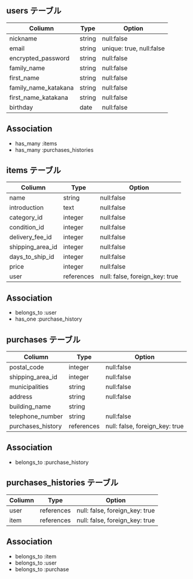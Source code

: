 
## users テーブル

  |  Coliumn           |  Type      | Option    |
  |------------        |--------    |--------   |
  |nickname            |string      |null:false |
  |email               |string      |unique: true, null:false|
  |encrypted_password  |string      |null:false |
  |family_name         |string      |null:false |
  |first_name          |string      |null:false |
  |family_name_katakana         |string      |null:false |
  |first_name_katakana          |string      |null:false |
  |birthday            |date    |null:false|
  
  ## Association
  - has_many :items
  - has_many :purchases_histories


<!-- 
・usersテーブルが持っている情報
ニックネーム
メールアドレス
パスワード（６文字以上）→passwordカラムは削除。deviseのgemがあらかじめ用意しているencrypted_passwordを使用しているため。
パスワード（確認）
お名前(全角)
お名前カナ(全角)
生年月日  ここだけプルダウンして選択-->

## items テーブル

  |  Coliumn        |  Type     | Option    |
  |------------     |--------   |--------   |
  |name             |string     |null:false |
  |introduction     |text       |null:false |
  |category_id      |integer    | null:false |
  |condition_id     |integer    | null:false |
  |delivery_fee_id  |integer    |null:false |
  |shipping_area_id |integer    |null:false |
  |days_to_ship_id  |integer    |null:false |
  |price            |integer       |null:false |
  |user             | references| null: false, foreign_key: true |

  ## Association
  - belongs_to :user
  - has_one :purchase_history
  

<!-- ・itemsテーブルが持っている情報
商品画像→「active_storage」を使用するため、設計の段階から削除（理由はactive_storage導入時に自動でテーブルが生成されるからです）
商品名（４０文字まで）
商品の説明（１０００文字まで）

商品の詳細という大枠（これは情報ではない）
カテゴリー
商品の状態

配送についてという大枠（これは情報ではない）
配送料の負担
発送元の地域
発送までの日数 

販売価格という大枠（これは情報ではない）
価格　（価格を埋めれば自動的に販売手数料、利益入る仕組みユーザー自身は入力しない）
-->

## purchases テーブル

  |  Coliumn        |Type    | Option    |
  |------------     |--------|--------   |
  |postal_code      |integer  |null:false |
  |shipping_area_id      |integer  |null:false |
  |municipalities   |string  |null:false |
  |address          |string  |null:false |
  |building_name    |string  |           |
  |telephone_number |string  |null:false |
  |purchases_history|references | null: false, foreign_key: true |
  
  ## Association
  - belongs_to    :purchase_history


<!-- 
・購入テーブルが持っている情報
クレジットカード情報入力という大枠（これは情報ではない）
カード情報→セキュリティの観点からデータベースに入れることができないため削除
有効期限→セキュリティの観点からデータベースに入れることができないため削除
セキュリティコード→セキュリティの観点からデータベースに入れることができないため削除

配送先入力という大枠（これは情報ではない）
郵便番号 
都道府県
市区町村
番地
建物名 →任意入力なのでオプションの箇所は空欄にした
電話番号
 -->

 ## purchases_histories テーブル

  |  Coliumn        |Type    | Option    |
  |------------     |--------|--------   |
  |user             | references | null: false, foreign_key: true |
  |item             | references | null: false, foreign_key: true |

  ## Association
  - belongs_to :item
  - belongs_to :user
  - belongs_to :purchase